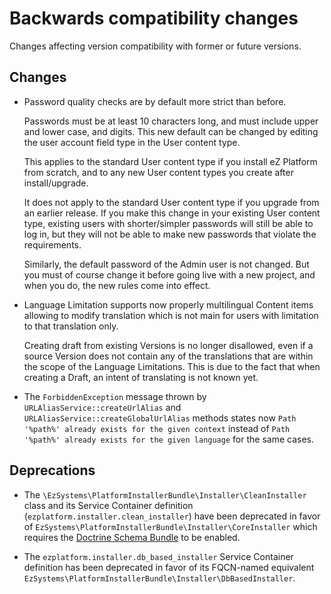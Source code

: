 # Backwards compatibility changes

Changes affecting version compatibility with former or future versions.

## Changes

* Password quality checks are by default more strict than before.

  Passwords must be at least 10 characters long, and must include upper and lower case, and digits. This
  new default can be changed by editing the user account field type in the User content type.

  This applies to the standard User content type if you install eZ Platform from scratch, and to any new
  User content types you create after install/upgrade.

  It does not apply to the standard User content type if you upgrade from an earlier release. If you make
  this change in your existing User content type, existing users with shorter/simpler passwords will
  still be able to log in, but they will not be able to make new passwords that violate the requirements.

  Similarly, the default password of the Admin user is not changed. But you must of course change it
  before going live with a new project, and when you do, the new rules come into effect.

* Language Limitation supports now properly multilingual Content items allowing to modify translation
  which is not main for users with limitation to that translation only.

  Creating draft from existing Versions is no longer disallowed, even if a source Version does not
  contain any of the translations that are within the scope of the Language Limitations.
  This is due to the fact that when creating a Draft, an intent of translating is not known yet.

* The `ForbiddenException` message thrown by `URLAliasService::createUrlAlias` and
  `URLAliasService::createGlobalUrlAlias` methods states now `Path '%path%' already exists for the given context`
  instead of `Path '%path%' already exists for the given language` for the same cases.

## Deprecations

* The `\EzSystems\PlatformInstallerBundle\Installer\CleanInstaller` class and its Service Container
  definition (`ezplatform.installer.clean_installer`) have been deprecated in favor of
  `EzSystems\PlatformInstallerBundle\Installer\CoreInstaller` which requires the
  [Doctrine Schema Bundle](https://github.com/ezsystems/doctrine-dbal-schema) to be enabled.

* The `ezplatform.installer.db_based_installer` Service Container definition has been deprecated in
  favor of its FQCN-named equivalent `EzSystems\PlatformInstallerBundle\Installer\DbBasedInstaller`.
